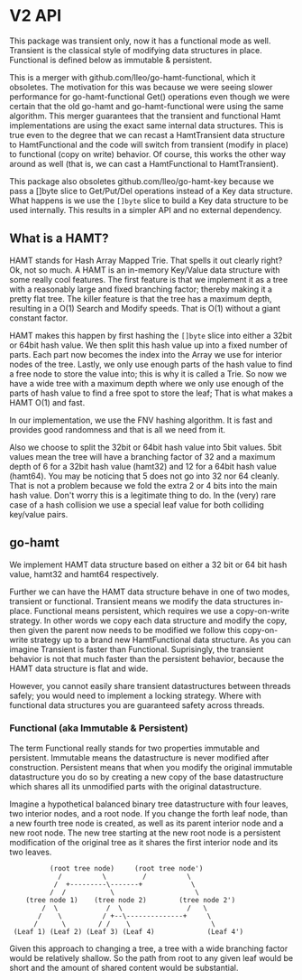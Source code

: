 # V2 API

This package was transient only, now it has a functional mode as well. Transient
is the classical style of modifying data structures in place. Functional is
defined below as immutable & persistent.

This is a merger with github.com/lleo/go-hamt-functional, which it obsoletes.
The motivation for this was because we were seeing slower performance for
go-hamt-functional Get() operations even though we were certain that the old
go-hamt and go-hamt-functional were using the same algorithm. This merger
guarantees that the transient and functional Hamt implementations are using the
exact same internal data structures. This is true even to the degree that we can
recast a HamtTransient data structure to HamtFunctional and the code will switch
from transient (modify in place) to functional (copy on write) behavior. Of
course, this works the other way around as well (that is, we can cast a
HamtFunctional to HamtTransient).

This package also obsoletes github.com/lleo/go-hamt-key because we pass a []byte
slice to Get/Put/Del operations instead of a Key data structure. What happens
is we use the `[]byte` slice to build a Key data structure to be used internally.
This results in a simpler API and no external dependency.

## What is a HAMT?

HAMT stands for Hash Array Mapped Trie. That spells it out clearly right? Ok,
not so much. A HAMT is an in-memory Key/Value data structure with some really
cool features. The first feature is that we implement it as a tree with a
reasonably large and fixed branching factor; thereby making it a pretty flat
tree. The killer feature is that the tree has a maximum depth, resulting in a
O(1) Search and Modify speeds. That is O(1) without a giant constant factor.

HAMT makes this happen by first hashing the `[]byte` slice  into either a 32bit or
64bit hash value. We then split this hash value up into a fixed number of parts.
Each part now becomes the index into the Array we use for interior nodes of the
tree. Lastly, we only use enough parts of the hash value to find a free node to
store the value into; this is why it is called a Trie. So now we have a wide
tree with a maximum depth where we only use enough of the parts of hash value to
find a free spot to store the leaf; That is what makes a HAMT O(1) and fast.

In our implementation, we use the FNV hashing algorithm. It is fast and provides
good randomness and that is all we need from it.

Also we choose to split the 32bit or 64bit hash value into 5bit values. 5bit
values mean the tree will have a branching factor of 32 and a maximum depth of
6 for a 32bit hash value (hamt32) and 12 for a 64bit hash value (hamt64). You
may be noticing that 5 does not go into 32 nor 64 cleanly. That is not a problem
because we fold the extra 2 or 4 bits into the main hash value. Don't worry this
is a legitimate thing to do. In the (very) rare case of a hash collision we use
a special leaf value for both colliding key/value pairs.

## go-hamt

We implement HAMT data structure based on either a 32 bit or 64 bit hash value,
hamt32 and hamt64 respectively.

Further we can have the HAMT data structure behave in one of two modes,
transient or functional. Transient means we modify the data structures in-place.
Functional means persistent, which requires we use a copy-on-write strategy. In
other words we copy each data structure and modify the copy, then given the
parent now needs to be modified we follow this copy-on-write strategy up to a
brand new HamtFunctional data structure. As you can imagine Transient is faster
than Functional. Suprisingly, the transient behavior is not that much faster
than the persistent behavior, because the HAMT data structure is flat and wide.

However, you cannot easily share transient datastructures between threads
safely; you would need to implement a locking strategy. Where with functional
data structures you are guaranteed safety across threads.

### Functional (aka Immutable & Persistent)

The term Functional really stands for two properties immutable and persistent.
Immutable means the datastructure is never modified after construction.
Persistent means that when you modify the original immutable datastructure you
do so by creating a new copy of the base datastructure which shares all its
unmodified parts with the original datastructure.

Imagine a hypothetical balanced binary tree datastructure with four leaves, two
interior nodes, and a root node. If you change the forth leaf node, than a new
fourth tree node is created, as well as its parent interior node and a new root
node. The new tree starting at the new root node is a persistent modification of
the original tree as it shares the first interior node and its two leaves.

              (root tree node)     (root tree node')
                /          \         /          \
               /  +---------\-------+            \
              /  /           \                    \
        (tree node 1)    (tree node 2)        (tree node 2')
            /  \            /  \                /   \
           /    \          / +--\--------------+     \
          /      \        / /    \                    \
     (Leaf 1) (Leaf 2) (Leaf 3) (Leaf 4)             (Leaf 4')

Given this approach to changing a tree, a tree with a wide branching factor
would be relatively shallow. So the path from root to any given leaf would be
short and the amount of shared content would be substantial.
